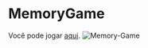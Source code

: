 # MemoryGame
Você pode jogar <a href="https://memorygamepuzzle.netlify.app/">aqui</a>.
![Memory-Game](https://github.com/gustavohernandes11/memory-game/assets/66632840/241aa15b-2fa5-425d-bc32-8dd16e7a6266)






